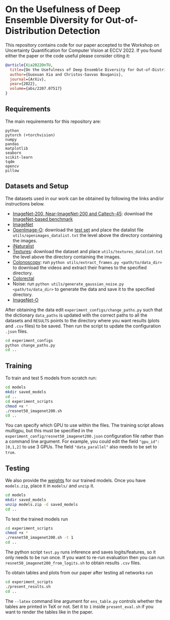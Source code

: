 # On the Usefulness of Deep Ensemble Diversity for Out-of-Distribution Detection

This repository contains code for our paper accepted to the Workshop on Uncertainty Quantification for Computer Vision at ECCV 2022. If you found either the paper or the code useful please consider citing it:
```bibtex
@article{Xia2022OnTU,
  title={On the Usefulness of Deep Ensemble Diversity for Out-of-Distribution Detection},
  author={Guoxuan Xia and Christos-Savvas Bouganis},
  journal={ArXiv},
  year={2022},
  volume={abs/2207.07517}
}
```


## Requirements
The main requirements for this repository are:
```
python
pytorch (+torchvision)
numpy
pandas
matplotlib
seaborn
scikit-learn
tqdm
opencv
pillow
```


## Datasets and Setup
The datasets used in our work can be obtained by following the links and/or instructions below.
- [ImageNet-200, Near-ImageNet-200 and Caltech-45](https://github.com/daintlab/unknown-detection-benchmarks): download the [ImageNet-based benchmark](https://docs.google.com/uc?export=download&id=1gapHov_B-DZ9bKOffg2DFx7lLPOe1T7l)
- [ImageNet](https://www.image-net.org/)
- [OpenImage-O](https://github.com/haoqiwang/vim): download the [test set](https://github.com/cvdfoundation/open-images-dataset) and place the datalist file `utils/openimages_datalist.txt` the level above the directory containing the images.
- [iNaturalist](https://github.com/deeplearning-wisc/large_scale_ood)
- [Textures](https://www.robots.ox.ac.uk/~vgg/data/dtd/): download the dataset and place `utils/textures_datalist.txt` the level above the directory containing the images.
- [Colonoscopy](http://www.depeca.uah.es/colonoscopy_dataset/): run `python utils/extract_frames.py <path/to/data_dir>` to download the videos and extract their frames to the specified directory.
- [Colorectal](https://zenodo.org/record/53169#.Yr21hXbMJ3j)
- Noise: run `python utils/generate_gaussian_noise.py <path/to/data_dir>` to generate the data and save it to the specified directory.
- [ImageNet-O](https://github.com/hendrycks/natural-adv-examples)

After obtaining the data edit `experiment_configs/change_paths.py` such that the dictionary `data_paths` is updated with the correct paths to all the datasets and `RESULTS` points to the directory where you want results (plots and `.csv` files) to be saved. Then run the script to update the configuration `.json` files.
```bash
cd experiment_configs
python change_paths.py
cd ..
```
## Training
To train and test 5 models from scratch run:
```bash
cd models
mkdir saved_models
cd ..
cd experiment_scripts
chmod +x *
./resnet50_imagenet200.sh
cd ..

``` 
You can specify which GPU to use within the files. The training script allows multigpu, but this must be specified in the `experiment_config/resnet50_imagenet200.json` configuration file rather than a command line argument. For example, you could edit the field `"gpu_id": [0,1,2]` to use 3 GPUs. The field `"data_parallel"` also needs to be set to `true`.
## Testing
We also provide the [weights](https://drive.google.com/uc?export=download&id=1nXE-nXDvhZZrQcwGnfE2xQhN2kIQ2ZQy
) for our trained models. Once you have `models.zip`, place it in `models/` and `unzip` it.
```bash
cd models
mkdir saved_models
unzip models.zip -d saved_models
cd ..
```
To test the trained models run 
```bash
cd experiment_scripts
chmod +x *
./resnet50_imagenet200.sh -t 1
cd ..
```
The python script `test.py` runs inference and saves logits/features, so it only needs to be run once. If you want to re-run evaluation then you can run `resnet50_imagenet200_from_logits.sh` to obtain results `.csv` files. 

To obtain tables and plots from our paper after testing all networks run 
```bash
cd experiment_scripts
./present_results.sh
cd ..
```
 The `--latex` command line argument for `ens_table.py` controls whether the tables are printed in TeX or not. Set it to `1` inside `present_eval.sh` if you want to render the tables like in the paper.
